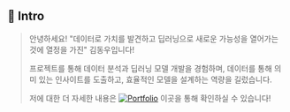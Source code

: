 ## 👋 Intro

>안녕하세요! "데이터로 가치를 발견하고 딥러닝으로 새로운 가능성을 열어가는 것에 열정을 가진" 김동우입니다!
>
>프로젝트를 통해 데이터 분석과 딥러닝 모델 개발을 경험하며, 데이터를 통해 의미 있는 인사이트를 도출하고, 효율적인 모델을 설계하는 역량을 길렀습니다.
> 
> 저에 대한 더 자세한 내용은 [![Portfolio](https://img.shields.io/badge/PORTFOLIO-green?style=flat-square)](https://github.com/Kim-Jun-Hee/Portfolio_kjh) 이곳을 통해 확인하실 수 있습니다!
